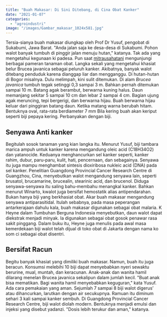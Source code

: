 ```yaml
---
title: "Buah Makasar: Di Sini Ditebang, di Cina Obat Kanker"
date: "2021-01-07"
categories: 
  - "agroindustri"
image: "/images/Gambar_makasar_1024x581.jpg"
---
```


Tersia-sianya buah makasar diungkap oleh Prof Dr Yusuf, pengobat di Sukabumi, Jawa Barat. "Anda jalan saja ke desa-desa di Sukabumi. Pohon walot banyak tumbuh di pinggir jalan menuju hutan," katanya. Tak ada yang mengetahui kegunaan ki padesa. Pun saat [mitrausahatani](http://localhost/mitra/) mengunjungi berbagai pameran tanaman obat. Langka sekali yang mengetahui khasiat belur Brucea javanica sebagai peluruh kanker. Akibatnya, banyak walot ditebang penduduk karena dianggap liar dan mengganggu. Di hutan-hutan di Bogor misalnya. Dulu melimpah, kini sulit ditemukan. Di alam _Brucea javanica_ tumbuh tegak setinggi 0,3 sampai 3 m. Bahkan pernah ditemukan sampai 10 m. Batang agak berambut, berwarna kuning halus. Daun memanjang sekitar 5 sampai 10 cm dan lebar 2 sampai 4 cm. Bagian ujung agak meruncing, tepi bergerigi, dan berwarna hijau. Buah berwarna hijau keluar dari pinggiran batang daun. Ketika matang warna berubah hitam. Bentuknya oval, rata-rata berdiameter 7 mm Bila kering buah akan keriput seperti biji pepaya kering. Perbanyakan dengan biji.

## Senyawa Anti kanker

Begitulah sosok tanaman yang kian langka itu. Menurut Yusuf, biji tambara marica ampuh untuk kanker karena mengandung oleic acid (C18H34O2) dan yatanocide. Keduanya menghancurkan sel kanker seperti, kanker rahim, dubur, paru-paru, kulit, hati, pencernaan, dan sebagainya. Senyawa itu juga mampu menghambat sintesis dioxiribosa nukleic acid (DNA) pada sel kanker. Penelitian Guangdong Provincial Cancer Research Centre di Guangzhou, Cina, menyebutkan walot mengandung senyawa lain, seperti brusatol, brucamarine, brucealin, stearinic acid, dan brucenol. Diduga senyawa-senyawa itu saling bahu-membahu menangkal kanker. Bahkan menurut Winarto, kwalot juga bersifat hemostatik alias antipendarahan. Bukan hanya biji yang berkhasiat obat. Akar buah makasar mengandung senyawa antiparasitidal. Itulah sebabnya, pada masa peperangan antarkerajaan dahulu kala, buah makasar digunakan sebagai obat malaria. K Heyne dalam Tumbuhan Berguna Indonesia menyebutkan, daun walot dapat diekstrak menjadi minyak. Ia digunakan sebagai obat gosok penawar rasa sakit pinggang. Dalam buku itu, Heyne juga menulis pada awal masa kemerdekaan biji walot telah dijual di toko obat di Jakarta dengan nama ko som ci sebagai obat disentri.

## Bersifat Racun

Begitu banyak khasiat yang dimiliki buah makasar. Namun, buah itu juga beracun. Konsumsi melebihi 10 biji dapat menyebabkan nyeri sewaktu berurine, mual, muntah, dan keracunan. Anak-anak dan wanita hamil dilarang menelan Brucea javanica sekalipun dalam jumlah kecil. "Buat anak bisa mematikan. Bagi wanita hamil menyebabkan keguguran," kata Yusuf. Ada cara pemakaian yang aman. Sejumlah 7 sampai 8 biji walot digerus’ atau dihancurkan, larutkan dengan air secukupnya. Ramuan itu diminum sehari 3 kali sampai kanker sembuh. Di Guangdong Provincial Cancer Research Centre, biji walot diolah modern. Bentuknya menjadi emulsi dan injeksi yang disebut yadanzi. "Dosis lebih terukur dan aman," katanya.
